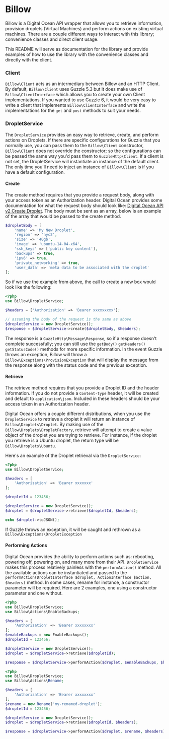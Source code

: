 # Billow

Billow is a Digital Ocean API wrapper that allows you to retrieve information, provision
droplets (Virtual Machines) and perform actions on existing virtual machines. There are a 
couple different ways to interact with this library; convenience classes and direct client usage.

This README will serve as documentation for the library and provide examples of how to use
the library with the convenience classes and directly with the client.

### Client

`Billow\Client` acts as an intermediary between Billow and an HTTP Client. By default,
`Billow\Client` uses Guzzle 5.3 but it does make use of `Billow\ClientInterface` which allows
you to create your own Client implementations. If you wanted to use Guzzle 6, it would be very
easy to write a client that implements `Billow\ClientInterface` and write the implementations for the
`get` and `post` methods to suit your needs.

### DropletService

The `DropletService` provides an easy way to retrieve, create, and perform actions on Droplets. 
If there are specific configurations for Guzzle that you normally use, you can pass them to the
`Billow\Client` constructor, `Billow\Client` does not override the constructor; so the configurations
can be passed the same way you'd pass them to `GuzzleHttp\Client`. If a client is not set, the DropletService will instantiate an instance of the default client. The only time you'll need to inject an instance of `Billow\Client` is if you have a default configuration.

#### Create

The create method requires that you provide a request body, along with your access token as an 
Authorization header. Digital Ocean provides some documentation for what the request body should 
look like: [Digital Ocean API v2 Create Droplet](https://developers.digitalocean.com/documentation/v2/#create-a-new-droplet).
The body must be sent as an array, below is an example of the array that would be passed to the create method.

```php
$dropletBody = [
    'name' => 'My New Droplet',
    'region' => 'nyc2',
    'size' => '40gb',
    'image' => 'ubuntu-14-04-x64',
    'ssh_keys' => ['public key content'],
    'backups' => true,
    'ipv6' => true,
    'private_networking' => true,
    'user_data' => 'meta data to be associated with the droplet'
];
```

So if we use the example from above, the call to create a new box would look like the following:

```php
<?php
use Billow\DropletService;

$headers = ['Authorization' => 'Bearer xxxxxxxxx'];

// assuming the body of the request is the same as above
$dropletService = new DropletService();
$response = $dropletService->create($dropletBody, $headers);
```

The response is a `GuzzleHttp\Message\Response`, so if a response doesn't complete successfully;
you can still use the `getBody()` `getHeaders()` `getStatusCode()` methods for more specific information. In the event Guzzle throws an exception, Billow will throw a `Billow\Exceptions\ProvisionException` that will display the message from the response along with the status code and the previous exception.

#### Retrieve

The retrieve method requires that you provide a Droplet ID and the header information. If you do not provide a `Content-type` header, it will be created and default to `application\json`. Included in these headers should be your access token in an Authorization header.

Digital Ocean offers a couple different distributions, when you use the `DropletService` to retrieve a droplet it will return an instance of `Billow\Droplets\Droplet`. By making use of the `Billow\Droplets\DropletFactory`, retrieve will attempt to create a value object of the droplet you are trying to retrieve. For instance, if the droplet you retrieve is a Ubuntu droplet, the return type will be `Billow\Droplets\Ubuntu`.

Here's an example of the Droplet retrieval via the `DropletService`:

```php
<?php
use Billow\DropletService;

$headers = [
    'Authorization' => 'Bearer xxxxxxx'
];

$dropletId = 123456;

$dropletService = new DropletService();
$droplet = $dropletService->retrieve($dropletId, $headers);

echo $droplet->toJSON();
```

If Guzzle throws an exception, it will be caught and rethrown as a `Billow\Exceptions\DropletException`

#### Performing Actions

Digital Ocean provides the ability to perform actions such as: rebooting, powering off, powering on, and many more from their API. `DropletService` makes this process relatively painless with the `performAction()` method. All the available actions can be instantiated and passed to the `performAction(DropletInterface $droplet, ActionInterface $action, $headers)` method. In some cases, rename for instance, a constructor parameter will be required. Here are 2 examples, one using a constructor parameter and one without.

```php
<?php
use Billow\DropletService;
use Billow\Actions\EnableBackups;

$headers = [
    'Authorization' => 'Bearer xxxxxxxx'
];
$enableBackups = new EnableBackups();
$dropletId = 123456;

$dropletService = new DropletService();
$droplet = $dropletService->retrieve($dropletId);

$response = $dropletService->performAction($droplet, $enableBackups, $headers);
```

```php
<?php
use Billow\DropletService;
use Billow\Actions\Rename;

$headers = [
    'Authorization' => 'Bearer xxxxxxxx'
];
$rename = new Rename('my-renamed-droplet');
$dropletId = 123456;

$dropletService = new DropletService();
$droplet = $dropletService->retrieve($dropletId, $headers);

$response = $dropletService->performAction($droplet, $rename, $headers);
```
    
